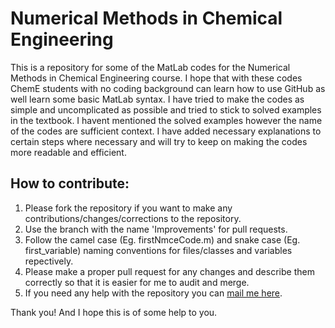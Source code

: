 # Numerical Methods in Chemical Engineering
This is a repository for some of the MatLab codes for the Numerical Methods in Chemical Engineering course. I hope that with these codes ChemE students with no coding background can learn how to use GitHub as well learn some basic MatLab syntax. I have tried to make the codes as simple and uncomplicated as possible and tried to stick to solved examples in the textbook. I havent mentioned the solved examples however the name of the codes are sufficient context. I have added necessary explanations to certain steps where necessary and will try to keep on making the codes more readable and efficient.

## How to contribute:
1. Please fork the repository if you want to make any contributions/changes/corrections to the repository.
2. Use the branch with the name 'Improvements' for pull requests.
3. Follow the camel case (Eg. firstNmceCode.m) and snake case (Eg. first_variable) naming conventions for files/classes and variables repectively.
4. Please make a proper pull request for any changes and describe them correctly so that it is easier for me to audit and merge.
5. If you need any help with the repository you can [mail me here](mailto:f20191127@goa.bits-pilani.ac.in). 

Thank you! And I hope this is of some help to you.

